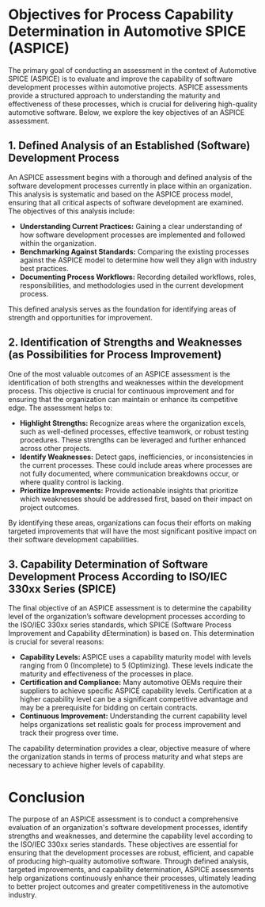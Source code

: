 # Objectives for Process Capability Determination in Automotive SPICE (ASPICE)

The primary goal of conducting an assessment in the context of Automotive SPICE (ASPICE) is to evaluate and improve the capability of software development processes within automotive projects. ASPICE assessments provide a structured approach to understanding the maturity and effectiveness of these processes, which is crucial for delivering high-quality automotive software. Below, we explore the key objectives of an ASPICE assessment.

## **1. Defined Analysis of an Established (Software) Development Process**

An ASPICE assessment begins with a thorough and defined analysis of the software development processes currently in place within an organization. This analysis is systematic and based on the ASPICE process model, ensuring that all critical aspects of software development are examined. The objectives of this analysis include:

- **Understanding Current Practices:** Gaining a clear understanding of how software development processes are implemented and followed within the organization.
- **Benchmarking Against Standards:** Comparing the existing processes against the ASPICE model to determine how well they align with industry best practices.
- **Documenting Process Workflows:** Recording detailed workflows, roles, responsibilities, and methodologies used in the current development process.

This defined analysis serves as the foundation for identifying areas of strength and opportunities for improvement.

## **2. Identification of Strengths and Weaknesses (as Possibilities for Process Improvement)**

One of the most valuable outcomes of an ASPICE assessment is the identification of both strengths and weaknesses within the development process. This objective is crucial for continuous improvement and for ensuring that the organization can maintain or enhance its competitive edge. The assessment helps to:

- **Highlight Strengths:** Recognize areas where the organization excels, such as well-defined processes, effective teamwork, or robust testing procedures. These strengths can be leveraged and further enhanced across other projects.
- **Identify Weaknesses:** Detect gaps, inefficiencies, or inconsistencies in the current processes. These could include areas where processes are not fully documented, where communication breakdowns occur, or where quality control is lacking.
- **Prioritize Improvements:** Provide actionable insights that prioritize which weaknesses should be addressed first, based on their impact on project outcomes.

By identifying these areas, organizations can focus their efforts on making targeted improvements that will have the most significant positive impact on their software development capabilities.

## **3. Capability Determination of Software Development Process According to ISO/IEC 330xx Series (SPICE)**

The final objective of an ASPICE assessment is to determine the capability level of the organization’s software development processes according to the ISO/IEC 330xx series standards, which SPICE (Software Process Improvement and Capability dEtermination) is based on. This determination is crucial for several reasons:

- **Capability Levels:** ASPICE uses a capability maturity model with levels ranging from 0 (Incomplete) to 5 (Optimizing). These levels indicate the maturity and effectiveness of the processes in place.
- **Certification and Compliance:** Many automotive OEMs require their suppliers to achieve specific ASPICE capability levels. Certification at a higher capability level can be a significant competitive advantage and may be a prerequisite for bidding on certain contracts.
- **Continuous Improvement:** Understanding the current capability level helps organizations set realistic goals for process improvement and track their progress over time.

The capability determination provides a clear, objective measure of where the organization stands in terms of process maturity and what steps are necessary to achieve higher levels of capability.

# Conclusion

The purpose of an ASPICE assessment is to conduct a comprehensive evaluation of an organization's software development processes, identify strengths and weaknesses, and determine the capability level according to the ISO/IEC 330xx series standards. These objectives are essential for ensuring that the development processes are robust, efficient, and capable of producing high-quality automotive software. Through defined analysis, targeted improvements, and capability determination, ASPICE assessments help organizations continuously enhance their processes, ultimately leading to better project outcomes and greater competitiveness in the automotive industry.